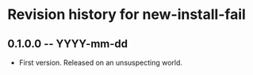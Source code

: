 # Revision history for new-install-fail

## 0.1.0.0 -- YYYY-mm-dd

* First version. Released on an unsuspecting world.
